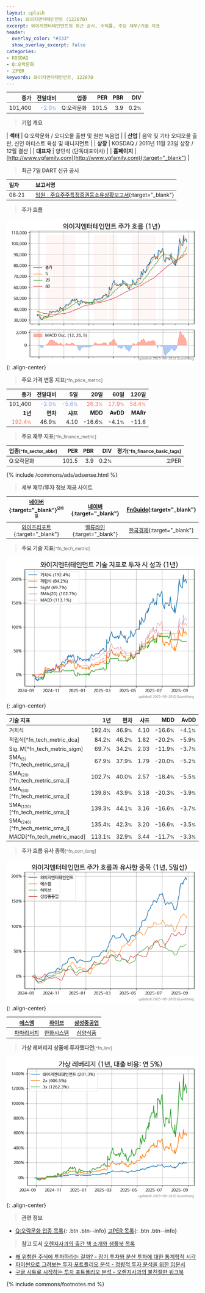 ```yaml
---
layout: splash
title: 와이지엔터테인먼트 (122870)
excerpt: 와이지엔터테인먼트의 최근 공시, 수익률, 주요 재무/기술 지표
header:
  overlay_color: "#333"
  show_overlay_excerpt: false
categories:
- KOSDAQ
- Q:오락문화
- 고PER
keywords: 와이지엔터테인먼트, 122870
---
```


| **종가** | **전일대비** | **업종** | **PER** | **PBR** | **DIV** |
| -------: | -----------: | -------: | ------: | ------: | ------: |
| 101,400 | <span style="color: cornflowerblue">-2.0<small>%</small></span> | Q:오락문화 | 101.5 | 3.9 | 0.2<small>%</small> |

<!-- more -->


> **기업 개요**<a id="company"></a>

| <span style="white-space:nowrap;">**섹터**</span> | Q:오락문화 / 오디오물 출판 및 원판 녹음업 |
| <span style="white-space:nowrap;">**산업**</span> | 음악 및 기타 오디오물 출판, 신인 아티스트 육성 및 매니지먼트 |
| <span style="white-space:nowrap;">**상장**</span> | KOSDAQ / 2011년 11월 23일 상장 / 12월 결산 |
| <span style="white-space:nowrap;">**대표자**</span> | 양민석 (단독대표이사) |
| <span style="white-space:nowrap;">**홈페이지**</span> | [http://www.ygfamily.com](http://www.ygfamily.com){:target="_blank"} |


> **최근 7일 DART 신규 공시**<a id="dart"></a>

| **일자** |      | **보고서명** |
| :------- | :--- | :----------- |
| 08&#x2011;21 | | [임원ㆍ주요주주특정증권등소유상황보고서](https://dart.fss.or.kr/dsaf001/main.do?rcpNo=20250821000686){:target="_blank"} |


> **주가 흐름**<a id="price"></a>

![122870](/stock/images/122870.png){: .align-center}


> **주요 가격 변동 지표**<small>[^fn_price_metric]</small>

| **종가** | **전일대비** | **5일** | **20일** | **60일** | **120일** |
| -------: | -----------: | ------: | -------: | -------: | --------: |
| 101,400 | <span style="color: cornflowerblue">-2.0<small>%</small></span> | <span style="color: cornflowerblue">-5.6<small>%</small></span> | <span style="color: tomato">26.3<small>%</small></span> | <span style="color: tomato">17.9<small>%</small></span> | <span style="color: tomato">58.4<small>%</small></span> |
| **1년** | **편차** | **샤프** | **MDD** | **AvDD** | **MARr** |
| <span style="color: tomato">192.4<small>%</small></span> | 46.9<small>%</small> | 4.10 | -16.6<small>%</small> | -4.1<small>%</small> | -11.6 |


> **주요 재무 지표**<small>[^fn_finance_metric]</small>

| **업종**<small>[^fn_sector_abbr]</small> | **PER** | **PBR** | **DIV** | **평가**<small>[^fn_finance_basic_tags]</small> |
| :--------------------------------------- | ------: | ------: | ------: | ----------------------------------------------: |
| Q:오락문화 | 101.5 | 3.9 | 0.2<small>%</small> | 고PER |



{% include /commons/ads/adsense.html %}

> **세부 재무/투자 정보 제공 사이트**

| [네이버](https://m.stock.naver.com/domestic/stock/122870/finance/summary){:target="_blank"}<sup><small>모바일</small></sup> | [네이버](https://finance.naver.com/item/coinfo.naver?code=122870){:target="_blank"} | [FnGuide](https://comp.fnguide.com/SVO2/ASP/SVD_Invest.asp?gicode=A122870&MenuYn=Y){:target="_blank"} |
| :---: | :---: | :---: |
| [와이즈리포트](https://comp.wisereport.co.kr/company/c1040001.aspx?cmp_cd=122870){:target="_blank"} | [밸류라인](https://www.valueline.co.kr/finance/summary/122870){:target="_blank"} | [한국경제](https://markets.hankyung.com/stock/122870/financial-summary){:target="_blank"} |


> **주요 기술 지표**<small>[^fn_tech_metric]</small>


![122870](/stock/images/122870_tech.png){: .align-center}

| **기술 지표** | **1년** | **편차** | **샤프** | **MDD** | **AvDD** |
| :------------ | ------: | -----------: | -------: | ------: | -------: |
| 거치식 | 192.4<small>%</small> | 46.9<small>%</small> | 4.10 | -16.6<small>%</small> | -4.1<small>%</small> |
| 적립식[^fn_tech_metric_dca] | 84.2<small>%</small> | 46.2<small>%</small> | 1.82 | -20.2<small>%</small> | -5.9<small>%</small> |
| Sig. M[^fn_tech_metric_sigm] | 69.7<small>%</small> | 34.2<small>%</small> | 2.03 | -11.9<small>%</small> | -3.7<small>%</small> |
| SMA<small><sub>(5)</sub></small>[^fn_tech_metric_sma_i] | 67.9<small>%</small> | 37.9<small>%</small> | 1.79 | -20.0<small>%</small> | -5.2<small>%</small> |
| SMA<small><sub>(20)</sub></small>[^fn_tech_metric_sma_i] | 102.7<small>%</small> | 40.0<small>%</small> | 2.57 | -18.4<small>%</small> | -5.5<small>%</small> |
| SMA<small><sub>(60)</sub></small>[^fn_tech_metric_sma_i] | 139.8<small>%</small> | 43.9<small>%</small> | 3.18 | -20.3<small>%</small> | -3.9<small>%</small> |
| SMA<small><sub>(120)</sub></small>[^fn_tech_metric_sma_i] | 139.3<small>%</small> | 44.1<small>%</small> | 3.16 | -16.6<small>%</small> | -3.7<small>%</small> |
| SMA<small><sub>(240)</sub></small>[^fn_tech_metric_sma_i] | 135.4<small>%</small> | 42.3<small>%</small> | 3.20 | -16.6<small>%</small> | -3.5<small>%</small> |
| MACD[^fn_tech_metric_macd] | 113.1<small>%</small> | 32.9<small>%</small> | 3.44 | -11.7<small>%</small> | -3.3<small>%</small> |


> **주가 흐름 유사 종목**<a id="corr"></a><small>[^fn_corr_long]</small>

![122870](/stock/images/122870_corr.png){: .align-center}

|       | [에스엠](/041510/) | [하이브](/352820/) | [삼성중공업](/010140/) |
| :---: | :------------------------------------: | :------------------------------------: | :------------------------------------: |
|       | [파마리서치](/214450/) | [한화시스템](/272210/) | [삼양식품](/003230/) |


> **가상 레버리지 상품에 투자했다면**<a id="2x"></a><small>[^fn_lev]</small>

![122870](/stock/images/122870_2x.png){: .align-center}


> **관련 정보**

- [Q:오락문화 업종 목록](/stats/sector/kosdaq_업종_오락문화_종목/){: .btn .btn--info} [고PER 목록](/fn/fn_high_per/){: .btn .btn--info}

> **참고 도서** [오렌지사과의 출간 책 소개와 샘플북 목록](https://kongdori.tistory.com/691)

- [왜 위험한 주식에 투자하라는 걸까? - 장기 투자와 분산 투자에 대한 통계학적 시각](https://kongdori.tistory.com/421)
- [파이썬으로 그려보는 투자 포트폴리오 분석  - 정량적 투자 분석을 위한 입문서](https://kongdori.tistory.com/643)
- [구글 시트로 시작하는 투자 포트폴리오 분석 - 오렌지사과의 불친절한 워크북](https://kongdori.tistory.com/449)


{% include commons/footnotes.md %}